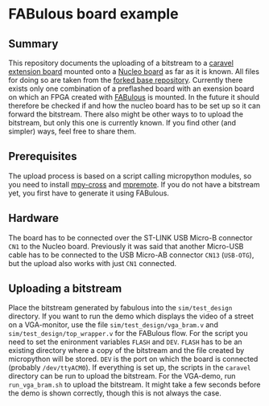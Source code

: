 # FABulous board example

## Summary

This repository documents the uploading of a bitstream to a [caravel extension
board](https://github.com/efabless/caravel_board/tree/main/hardware/nucleo/caravel_nucleo)
mounted onto a [Nucleo
board](https://www.st.com/en/evaluation-tools/nucleo-f746zg.html#overview) as
far as it is known. All files for doing so are taken from the [forked base
repository](https://github.com/gatecat/fabulous-mpw2-bringup). Currently there
exists only one combination of a preflashed board with an exension board on
which an FPGA created with
[FABulous](https://github.com/FPGA-Research-Manchester/FABulous) is mounted. In
the future it should therefore be checked if and how the nucleo board has to be
set up so it can forward the bitstream. There also might be other ways to to
upload the bitstream, but only this one is currently known. If you find other
(and simpler) ways, feel free to share them.

## Prerequisites

The upload process is based on a script calling micropython modules, so you
need to install [mpy-cross](https://pypi.org/project/mpy-cross/) and
[mpremote](https://pypi.org/project/mpremote). If you do not have a bitstream
yet, you first have to generate it using FABulous.

## Hardware

The board has to be connected over the ST-LINK USB Micro-B connector  ```CN1```
to the Nucleo board. Previously it was said that another Micro-USB cable has to
be connected to the USB Micro-AB connector ```CN13``` (```USB-OTG```), but the
upload also works with just ```CN1``` connected.

## Uploading a bitstream

Place the bitstream generated by fabulous into the ```sim/test_design```
directory. If you want to run the demo which displays the video of a street on a
VGA-monitor, use the file ```sim/test_design/vga_bram.v``` and
```sim/test_design/top_wrapper.v``` for the FABulous flow. For the script you
need to set the enironment variables ```FLASH``` and ```DEV```. ```FLASH``` has
to be an existing directory where a copy of the bitstream and the file created
by micropython will be stored. ```DEV``` is the port on which the board is
connected (probably ```/dev/ttyACM0```). If everything is set up, the scripts in
the ```caravel``` directory can be run to upload the bitstream. For the
VGA-demo, run ```run_vga_bram.sh``` to upload the bitstream. It might take a few
seconds before the demo is shown correctly, though this is not always the case.

